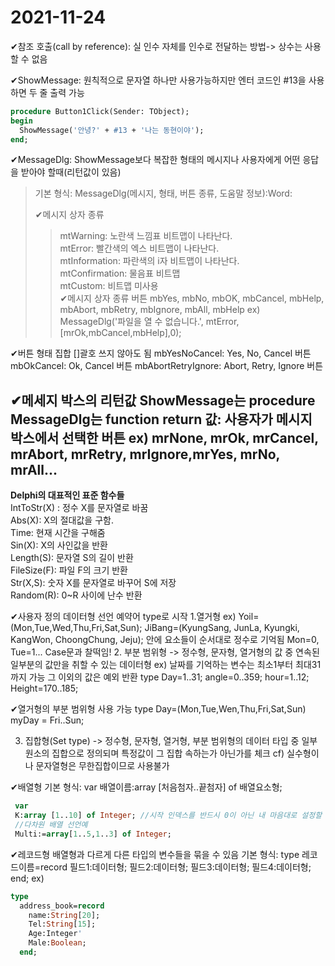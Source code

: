 2021-11-24
============
✔참조 호출(call by reference): 실 인수 자체를 인수로 전달하는 방법-> 상수는 사용할 수 없음

✔ShowMessage: 원칙적으로 문자열 하나만 사용가능하지만 엔터 코드인 #13을 사용하면 두 줄 출력 가능
```Pascal
procedure Button1Click(Sender: TObject);
begin
  ShowMessage('안녕?' + #13 + '나는 동현이야');
end;
```
✔MessageDlg: ShowMessage보다 복잡한 형태의 메시지나 사용자에게 어떤 응답을 받아야 할때(리턴값이 있음)
 >기본 형식: MessageDlg(메시지, 형태, 버튼 종류, 도움말 정보):Word:  
 >
 >✔메시지 상자 종류 
 >  >mtWarning: 노란색 느낌표 비트맵이 나타난다.  
 >  >mtError: 빨간색의 엑스 비트맵이 나타난다.  
 >  >mtInformation: 파란색의 i자 비트맵이 나타난다.  
 >  >mtConfirmation: 물음표 비트맵  
 >  >mtCustom: 비트맵 미사용  
✔메시지 상자 종류 버튼
 >  > mbYes, mbNo, mbOK, mbCancel, mbHelp, mbAbort,
 >  > mbRetry, mbIgnore, mbAll, mbHelp
 >  > ex) MessageDlg('파일을 열 수 없습니다.', mtError, [mrOk,mbCancel,mbHelp],0);

✔버튼 형태 집합 []괄호 쓰지 않아도 됨
mbYesNoCancel: Yes, No, Cancel 버튼
mbOkCancel: Ok, Cancel 버튼
mbAbortRetryIgnore: Abort, Retry, Ignore 버튼

✔메세지 박스의 리턴값
ShowMessage는 procedure
MessageDlg는 function
return 값: 사용자가 메시지 박스에서 선택한 버튼
ex) mrNone, mrOk, mrCancel, mrAbort, mrRetry, mrIgnore,mrYes,
mrNo, mrAll...
-------------
__Delphi의 대표적인 표준 함수들__  
IntToStr(X) : 정수 X를 문자열로 바꿈  
Abs(X): X의 절대값을 구함.  
Time: 현재 시간을 구해줌  
Sin(X): X의 사인값을 반환  
Length(S): 문자열 S의 길이 반환  
FileSize(F): 파일 F의 크기 반환  
Str(X,S): 숫자 X를 문자열로 바꾸어 S에 저장  
Random(R): 0~R 사이에 난수 반환  

✔사용자 정의 데이터형 선언
예약어 type로 시작
1.열거형
ex) Yoil=(Mon,Tue,Wed,Thu,Fri,Sat,Sun);
      JiBang=(KyungSang, JunLa, Kyungki, KangWon, ChoongChung, Jeju);
안에 요소들이 순서대로 정수로 기억됨 Mon=0, Tue=1...
Case문과 찰떡임!
2. 부분 범위형
-> 정수형, 문자형, 열거형의 값 중 연속된 일부분의 값만을 취할 수 있는 데이터형
ex) 날짜를 기억하는 변수는 최소1부터 최대31까지 가능 그 이외의 값은 예외 반환
type
 Day=1..31;
angle=0..359;
hour=1..12;
Height=170..185;

✔열거형의 부분 범위형 사용 가능
type
 Day=(Mon,Tue,Wen,Thu,Fri,Sat,Sun)
 myDay = Fri..Sun;

3. 집합형(Set type)
-> 정수형, 문자형, 열거형, 부분 범위형의 데이터 타입 중 일부 원소의 집합으로 정의되며 특정값이 그 집합 속하는가 아닌가를 체크 cf) 실수형이나 문자열형은 무한집합이므로 사용불가

✔배열형
기본 형식:
var
 배열이름:array [처음첨자..끝첨자] of 배열요소형;
 
 ```Pascal
  var
  K:array [1..10] of Integer; //시작 인덱스를 반드시 0이 아닌 내 마음대로 설정할 수 있음!
  //다차원 배열 선언예
  Multi:=array[1..5,1..3] of Integer;

 ```
 
✔레코드형
배열형과 다르게 다른 타입의 변수들을 묶을 수 있음
기본 형식:
type
 레코드이름=record
   필드1:데이터형;
   필드2:데이터형;
   필드3:데이터형;
   필드4:데이터형;
  end;
ex)
```Pascal
type
  address_book=record
    name:String[20];
    Tel:String[15];
    Age:Integer'
    Male:Boolean;
  end;
```








